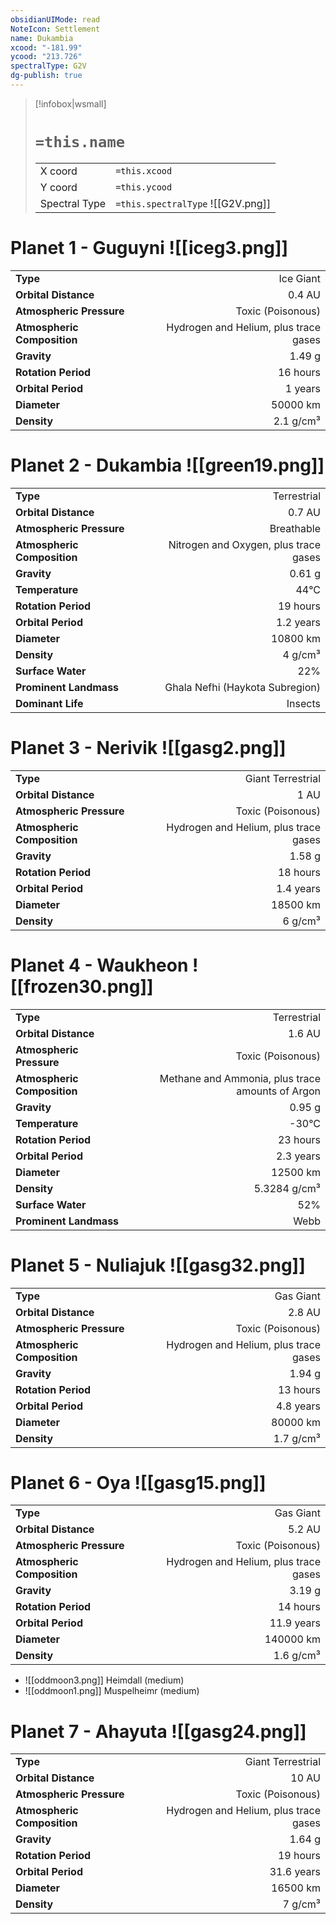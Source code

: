 ```yaml
---
obsidianUIMode: read
NoteIcon: Settlement
name: Dukambia
xcood: "-181.99"
ycood: "213.726"
spectralType: G2V
dg-publish: true
---
```

> [!infobox|wsmall]
> # `=this.name`
> | | |
> | - | - |
> | X coord | `=this.xcood` |
> | Y coord| `=this.ycood` |
> | Spectral Type | `=this.spectralType` ![[G2V.png]] |

# Planet 1 - Guguyni ![[iceg3.png]]
|                             |                           |
| --------------------------- | -------------------------:|
| **Type**                    |             Ice Giant |
| **Orbital Distance**        |   0.4 AU |
| **Atmospheric Pressure**    |       Toxic (Poisonous) |
| **Atmospheric Composition** |      Hydrogen and Helium, plus trace gases |
| **Gravity**                 |        1.49 g |
| **Rotation Period**         |  16 hours |
| **Orbital Period** | 1 years |
| **Diameter**                |      50000 km | 
| **Density**                 |    2.1 g/cm³ |





# Planet 2 - Dukambia ![[green19.png]]
|                             |                           |
| --------------------------- | -------------------------:|
| **Type**                    |             Terrestrial |
| **Orbital Distance**        |   0.7 AU |
| **Atmospheric Pressure**    |       Breathable |
| **Atmospheric Composition** |      Nitrogen and Oxygen, plus trace gases |
| **Gravity**                 |        0.61 g |
| **Temperature**             |    44°C |
| **Rotation Period**         |  19 hours |
| **Orbital Period** | 1.2 years |
| **Diameter**                |      10800 km | 
| **Density**                 |    4 g/cm³ |
| **Surface Water**           |           22% | 
| **Prominent Landmass**      |         Ghala Nefhi (Haykota Subregion) | 
| **Dominant Life**           |         Insects |





# Planet 3 - Nerivik ![[gasg2.png]]
|                             |                           |
| --------------------------- | -------------------------:|
| **Type**                    |             Giant Terrestrial |
| **Orbital Distance**        |   1 AU |
| **Atmospheric Pressure**    |       Toxic (Poisonous) |
| **Atmospheric Composition** |      Hydrogen and Helium, plus trace gases |
| **Gravity**                 |        1.58 g |
| **Rotation Period**         |  18 hours |
| **Orbital Period** | 1.4 years |
| **Diameter**                |      18500 km | 
| **Density**                 |    6 g/cm³ |





# Planet 4 - Waukheon ![[frozen30.png]]
|                             |                           |
| --------------------------- | -------------------------:|
| **Type**                    |             Terrestrial |
| **Orbital Distance**        |   1.6 AU |
| **Atmospheric Pressure**    |       Toxic (Poisonous) |
| **Atmospheric Composition** |      Methane and Ammonia, plus trace amounts of Argon |
| **Gravity**                 |        0.95 g |
| **Temperature**             |    -30°C |
| **Rotation Period**         |  23 hours |
| **Orbital Period** | 2.3 years |
| **Diameter**                |      12500 km | 
| **Density**                 |    5.3284 g/cm³ |
| **Surface Water**           |           52% | 
| **Prominent Landmass**      |         Webb | 





# Planet 5 - Nuliajuk ![[gasg32.png]]
|                             |                           |
| --------------------------- | -------------------------:|
| **Type**                    |             Gas Giant |
| **Orbital Distance**        |   2.8 AU |
| **Atmospheric Pressure**    |       Toxic (Poisonous) |
| **Atmospheric Composition** |      Hydrogen and Helium, plus trace gases |
| **Gravity**                 |        1.94 g |
| **Rotation Period**         |  13 hours |
| **Orbital Period** | 4.8 years |
| **Diameter**                |      80000 km | 
| **Density**                 |    1.7 g/cm³ |





# Planet 6 - Oya ![[gasg15.png]]
|                             |                           |
| --------------------------- | -------------------------:|
| **Type**                    |             Gas Giant |
| **Orbital Distance**        |   5.2 AU |
| **Atmospheric Pressure**    |       Toxic (Poisonous) |
| **Atmospheric Composition** |      Hydrogen and Helium, plus trace gases |
| **Gravity**                 |        3.19 g |
| **Rotation Period**         |  14 hours |
| **Orbital Period** | 11.9 years |
| **Diameter**                |      140000 km | 
| **Density**                 |    1.6 g/cm³ |



- ![[oddmoon3.png]] Heimdall (medium)
- ![[oddmoon1.png]] Muspelheimr (medium)


# Planet 7 - Ahayuta ![[gasg24.png]]
|                             |                           |
| --------------------------- | -------------------------:|
| **Type**                    |             Giant Terrestrial |
| **Orbital Distance**        |   10 AU |
| **Atmospheric Pressure**    |       Toxic (Poisonous) |
| **Atmospheric Composition** |      Hydrogen and Helium, plus trace gases |
| **Gravity**                 |        1.64 g |
| **Rotation Period**         |  19 hours |
| **Orbital Period** | 31.6 years |
| **Diameter**                |      16500 km | 
| **Density**                 |    7 g/cm³ |





